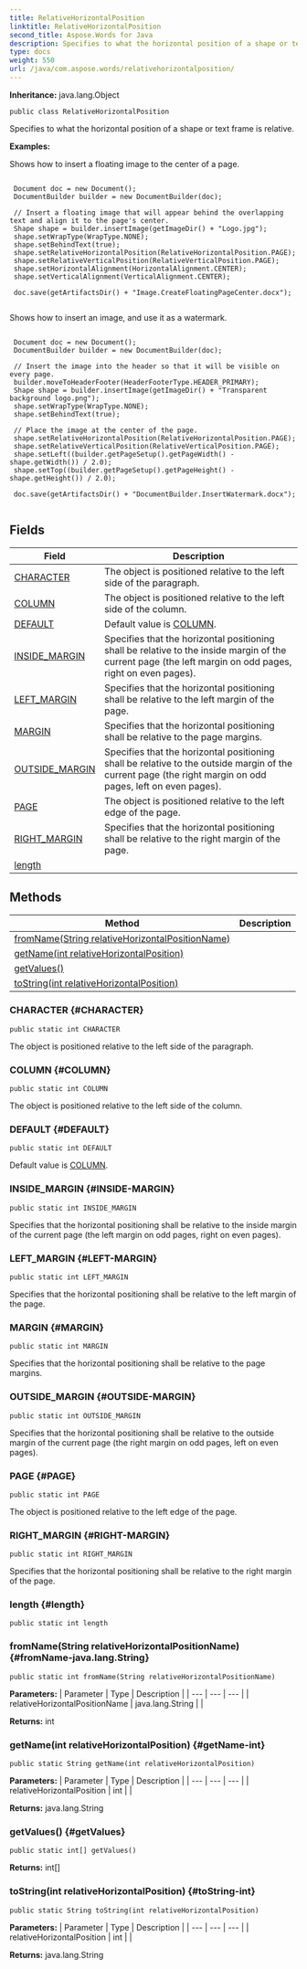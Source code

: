 ```yaml
---
title: RelativeHorizontalPosition
linktitle: RelativeHorizontalPosition
second_title: Aspose.Words for Java
description: Specifies to what the horizontal position of a shape or text frame is relative in Java.
type: docs
weight: 550
url: /java/com.aspose.words/relativehorizontalposition/
---
```


**Inheritance:**
java.lang.Object
```
public class RelativeHorizontalPosition
```

Specifies to what the horizontal position of a shape or text frame is relative.

 **Examples:** 

Shows how to insert a floating image to the center of a page.

```

 Document doc = new Document();
 DocumentBuilder builder = new DocumentBuilder(doc);

 // Insert a floating image that will appear behind the overlapping text and align it to the page's center.
 Shape shape = builder.insertImage(getImageDir() + "Logo.jpg");
 shape.setWrapType(WrapType.NONE);
 shape.setBehindText(true);
 shape.setRelativeHorizontalPosition(RelativeHorizontalPosition.PAGE);
 shape.setRelativeVerticalPosition(RelativeVerticalPosition.PAGE);
 shape.setHorizontalAlignment(HorizontalAlignment.CENTER);
 shape.setVerticalAlignment(VerticalAlignment.CENTER);

 doc.save(getArtifactsDir() + "Image.CreateFloatingPageCenter.docx");
 
```

Shows how to insert an image, and use it as a watermark.

```

 Document doc = new Document();
 DocumentBuilder builder = new DocumentBuilder(doc);

 // Insert the image into the header so that it will be visible on every page.
 builder.moveToHeaderFooter(HeaderFooterType.HEADER_PRIMARY);
 Shape shape = builder.insertImage(getImageDir() + "Transparent background logo.png");
 shape.setWrapType(WrapType.NONE);
 shape.setBehindText(true);

 // Place the image at the center of the page.
 shape.setRelativeHorizontalPosition(RelativeHorizontalPosition.PAGE);
 shape.setRelativeVerticalPosition(RelativeVerticalPosition.PAGE);
 shape.setLeft((builder.getPageSetup().getPageWidth() - shape.getWidth()) / 2.0);
 shape.setTop((builder.getPageSetup().getPageHeight() - shape.getHeight()) / 2.0);

 doc.save(getArtifactsDir() + "DocumentBuilder.InsertWatermark.docx");
 
```
## Fields

| Field | Description |
| --- | --- |
| [CHARACTER](#CHARACTER) | The object is positioned relative to the left side of the paragraph. |
| [COLUMN](#COLUMN) | The object is positioned relative to the left side of the column. |
| [DEFAULT](#DEFAULT) | Default value is [COLUMN](../../com.aspose.words/relativehorizontalposition/\#COLUMN). |
| [INSIDE_MARGIN](#INSIDE-MARGIN) | Specifies that the horizontal positioning shall be relative to the inside margin of the current page (the left margin on odd pages, right on even pages). |
| [LEFT_MARGIN](#LEFT-MARGIN) | Specifies that the horizontal positioning shall be relative to the left margin of the page. |
| [MARGIN](#MARGIN) | Specifies that the horizontal positioning shall be relative to the page margins. |
| [OUTSIDE_MARGIN](#OUTSIDE-MARGIN) | Specifies that the horizontal positioning shall be relative to the outside margin of the current page (the right margin on odd pages, left on even pages). |
| [PAGE](#PAGE) | The object is positioned relative to the left edge of the page. |
| [RIGHT_MARGIN](#RIGHT-MARGIN) | Specifies that the horizontal positioning shall be relative to the right margin of the page. |
| [length](#length) |  |
## Methods

| Method | Description |
| --- | --- |
| [fromName(String relativeHorizontalPositionName)](#fromName-java.lang.String) |  |
| [getName(int relativeHorizontalPosition)](#getName-int) |  |
| [getValues()](#getValues) |  |
| [toString(int relativeHorizontalPosition)](#toString-int) |  |
### CHARACTER {#CHARACTER}
```
public static int CHARACTER
```


The object is positioned relative to the left side of the paragraph.

### COLUMN {#COLUMN}
```
public static int COLUMN
```


The object is positioned relative to the left side of the column.

### DEFAULT {#DEFAULT}
```
public static int DEFAULT
```


Default value is [COLUMN](../../com.aspose.words/relativehorizontalposition/\#COLUMN).

### INSIDE_MARGIN {#INSIDE-MARGIN}
```
public static int INSIDE_MARGIN
```


Specifies that the horizontal positioning shall be relative to the inside margin of the current page (the left margin on odd pages, right on even pages).

### LEFT_MARGIN {#LEFT-MARGIN}
```
public static int LEFT_MARGIN
```


Specifies that the horizontal positioning shall be relative to the left margin of the page.

### MARGIN {#MARGIN}
```
public static int MARGIN
```


Specifies that the horizontal positioning shall be relative to the page margins.

### OUTSIDE_MARGIN {#OUTSIDE-MARGIN}
```
public static int OUTSIDE_MARGIN
```


Specifies that the horizontal positioning shall be relative to the outside margin of the current page (the right margin on odd pages, left on even pages).

### PAGE {#PAGE}
```
public static int PAGE
```


The object is positioned relative to the left edge of the page.

### RIGHT_MARGIN {#RIGHT-MARGIN}
```
public static int RIGHT_MARGIN
```


Specifies that the horizontal positioning shall be relative to the right margin of the page.

### length {#length}
```
public static int length
```


### fromName(String relativeHorizontalPositionName) {#fromName-java.lang.String}
```
public static int fromName(String relativeHorizontalPositionName)
```




**Parameters:**
| Parameter | Type | Description |
| --- | --- | --- |
| relativeHorizontalPositionName | java.lang.String |  |

**Returns:**
int
### getName(int relativeHorizontalPosition) {#getName-int}
```
public static String getName(int relativeHorizontalPosition)
```




**Parameters:**
| Parameter | Type | Description |
| --- | --- | --- |
| relativeHorizontalPosition | int |  |

**Returns:**
java.lang.String
### getValues() {#getValues}
```
public static int[] getValues()
```




**Returns:**
int[]
### toString(int relativeHorizontalPosition) {#toString-int}
```
public static String toString(int relativeHorizontalPosition)
```




**Parameters:**
| Parameter | Type | Description |
| --- | --- | --- |
| relativeHorizontalPosition | int |  |

**Returns:**
java.lang.String
